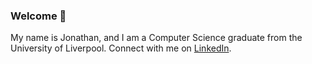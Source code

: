 ### Welcome 👋

My name is Jonathan, and I am a Computer Science graduate from the University of Liverpool. Connect with me on [LinkedIn](https://www.linkedin.com/in/jonathan-nazareth/).
